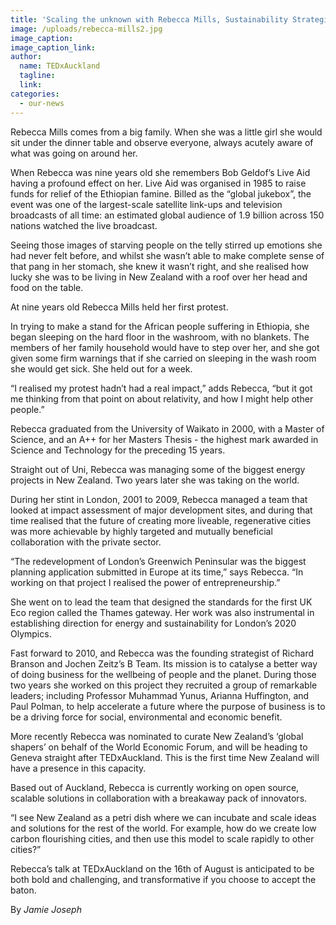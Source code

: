 ```yaml
---
title: 'Scaling the unknown with Rebecca Mills, Sustainability Strategist'
image: /uploads/rebecca-mills2.jpg
image_caption:
image_caption_link:
author:
  name: TEDxAuckland
  tagline:
  link:
categories:
  - our-news
---
```


Rebecca Mills comes from a big family. When she was a little girl she would sit under the dinner table and observe everyone, always acutely aware of what was going on around her.

When Rebecca was nine years old she remembers Bob Geldof’s Live Aid having a profound effect on her. Live Aid was organised in 1985 to raise funds for relief of the Ethiopian famine. Billed as the “global jukebox”, the event was one of the largest-scale satellite link-ups and television broadcasts of all time: an estimated global audience of 1.9 billion across 150 nations watched the live broadcast.

Seeing those images of starving people on the telly stirred up emotions she had never felt before, and whilst she wasn’t able to make complete sense of that pang in her stomach, she knew it wasn’t right, and she realised how lucky she was to be living in New Zealand with a roof over her head and food on the table.

At nine years old Rebecca Mills held her first protest.

In trying to make a stand for the African people suffering in Ethiopia, she began sleeping on the hard floor in the washroom, with no blankets. The members of her family household would have to step over her, and she got given some firm warnings that if she carried on sleeping in the wash room she would get sick. She held out for a week.

“I realised my protest hadn’t had a real impact,” adds Rebecca, “but it got me thinking from that point on about relativity, and how I might help other people.”

Rebecca graduated from the University of Waikato in 2000, with a Master of Science, and an A++ for her Masters Thesis - the highest mark awarded in Science and Technology for the preceding 15 years.

Straight out of Uni, Rebecca was managing some of the biggest energy projects in New Zealand. Two years later she was taking on the world.

During her stint in London, 2001 to 2009, Rebecca managed a team that looked at impact assessment of major development sites, and during that time realised that the future of creating more liveable, regenerative cities was more achievable by highly targeted and mutually beneficial collaboration with the private sector.

“The redevelopment of London’s Greenwich Peninsular was the biggest planning application submitted in Europe at its time,” says Rebecca. “In working on that project I realised the power of entrepreneurship.”

She went on to lead the team that designed the standards for the first UK Eco region called the Thames gateway. Her work was also instrumental in establishing direction for energy and sustainability for London’s 2020 Olympics.

Fast forward to 2010, and Rebecca was the founding strategist of Richard Branson and Jochen Zeitz’s B Team. Its mission is to catalyse a better way of doing business for the wellbeing of people and the planet. During those two years she worked on this project they recruited a group of remarkable leaders; including Professor Muhammad Yunus, Arianna Huffington, and Paul Polman, to help accelerate a future where the purpose of business is to be a driving force for social, environmental and economic benefit.

More recently Rebecca was nominated to curate New Zealand’s ‘global shapers’ on behalf of the World Economic Forum, and will be heading to Geneva straight after TEDxAuckland. This is the first time New Zealand will have a presence in this capacity.

Based out of Auckland, Rebecca is currently working on open source, scalable solutions in collaboration with a breakaway pack of innovators.

“I see New Zealand as a petri dish where we can incubate and scale ideas and solutions for the rest of the world. For example, how do we create low carbon flourishing cities, and then use this model to scale rapidly to other cities?”

Rebecca’s talk at TEDxAuckland on the 16th of August is anticipated to be both bold and challenging, and transformative if you choose to accept the baton.

By *Jamie Joseph*